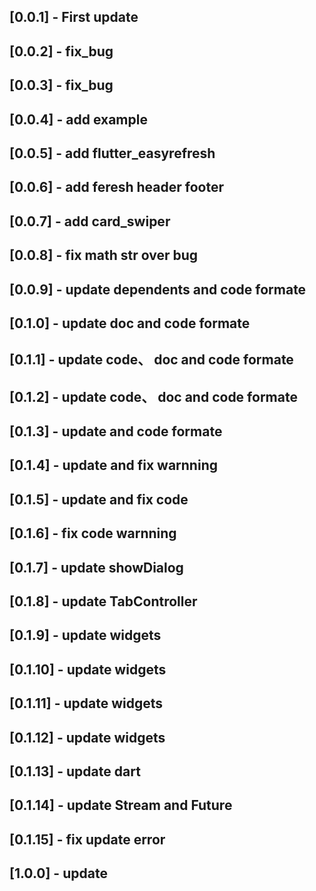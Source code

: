 ## [0.0.1] - First update

## [0.0.2] - fix_bug

## [0.0.3] - fix_bug

## [0.0.4] - add example

## [0.0.5] - add flutter_easyrefresh

## [0.0.6] - add feresh header footer

## [0.0.7] - add card_swiper

## [0.0.8] - fix math str over bug

## [0.0.9] - update dependents and code formate

## [0.1.0] - update doc and code formate

## [0.1.1] - update code、 doc and code formate

## [0.1.2] - update code、 doc and code formate

## [0.1.3] - update and code formate

## [0.1.4] - update and fix warnning

## [0.1.5] - update and fix code

## [0.1.6] - fix code warnning

## [0.1.7] - update showDialog

## [0.1.8] - update TabController

## [0.1.9] - update widgets

## [0.1.10] - update widgets

## [0.1.11] - update widgets

## [0.1.12] - update widgets

## [0.1.13] - update dart

## [0.1.14] - update Stream and Future

## [0.1.15] - fix update error

## [1.0.0] - update
